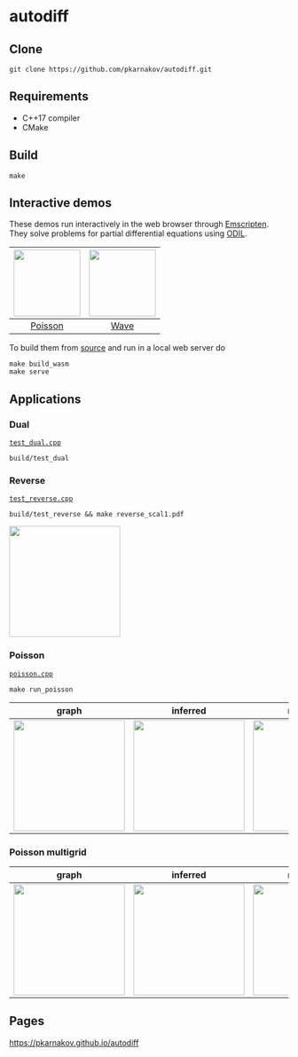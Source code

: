 # autodiff

## Clone

```
git clone https://github.com/pkarnakov/autodiff.git
```

## Requirements

* C++17 compiler
* CMake

## Build

```
make
```

## Interactive demos

These demos run interactively in the web browser through [Emscripten](https://emscripten.org).
They solve problems for partial differential equations using [ODIL](https://github.com/cselab/odil).

| [<img src="https://cselab.github.io/odil/media/wasm_poisson.png" height=120>](https://pkarnakov.github.io/autodiff/poisson) | [<img src="https://cselab.github.io/odil/media/wasm_wave.png" width=120>](https://pkarnakov.github.io/autodiff/wave) |
|:---:|:---:|
| [Poisson](https://pkarnakov.github.io/autodiff/poisson) | [Wave](https://pkarnakov.github.io/autodiff/wave) |

To build them from [source](wasm/) and run in a local web server do
```
make build_wasm
make serve
```


## Applications

### Dual

[`test_dual.cpp`](tests/test_dual.cpp)

```
build/test_dual
```

### Reverse

[`test_reverse.cpp`](tests/test_reverse.cpp)

```
build/test_reverse && make reverse_scal1.pdf
```

<img src="https://pkarnakov.github.io/autodiff/media/reverse_scal1.svg" height="200px">

### Poisson

[`poisson.cpp`](src/poisson.cpp)

```
make run_poisson
```

| graph | inferred |reference |
:---:|:--:|:---:
<img src="https://pkarnakov.github.io/autodiff/media/poisson/poisson.svg" height="200px"> | <img src="https://pkarnakov.github.io/autodiff/media/poisson/u_00010.png" height="200px"> | <img src="https://pkarnakov.github.io/autodiff/media/poisson/uref.png" height="200px">

### Poisson multigrid

| graph | inferred| reference |
:---:|:--:|:---:
<img src="https://pkarnakov.github.io/autodiff/media/poisson_mg/poisson.svg" height="200px"> | <img src="https://pkarnakov.github.io/autodiff/media/poisson_mg/u_00010.png" height="200px"> | <img src="https://pkarnakov.github.io/autodiff/media/poisson_mg/uref.png" height="200px">


## Pages

<https://pkarnakov.github.io/autodiff>

